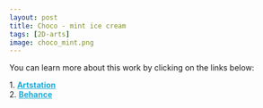 ```yaml
---
layout: post 
title: Choco - mint ice cream
tags: [2D-arts]
image: сhoco_mint.png
---
```


<!--more-->

You can learn more about this work by clicking on the links below: <br/>

<div>
	1.
    <a href="https://www.artstation.com/artwork/JlWgnR" target="_blank" style="font-weight: bold; color: #1CAAD9;">Artstation</a><br/>
	2.
	<a href="https://www.behance.net/gallery/84998861/Choco-mint-ice-cream" target="_blank" style="font-weight: bold; color: #1CAAD9;">Behance</a><br/>	
</div>
